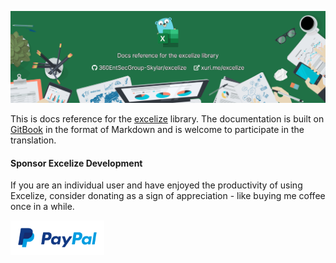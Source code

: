 <p align="center"><a href="https://xuri.me/excelize" target="_blank" alt="Excelize Document"><img width="750" src="./images/excelize-doc.png" alt="Docs reference for the excelize library"></a></p>

This is docs reference for the [excelize](https://github.com/xuri/excelize) library. The documentation is built on [GitBook](https://github.com/GitbookIO/gitbook) in the format of Markdown and is welcome to participate in the translation.

#### Sponsor Excelize Development

If you are an individual user and have enjoyed the productivity of using Excelize, consider donating as a sign of appreciation - like buying me coffee once in a while.

<a href="https://www.paypal.com/paypalme/xuri" title="Donate with Paypal" target="_blank"><img width="150" src="./images/donate@2x.png" alt="Donate with Paypal"></a>
